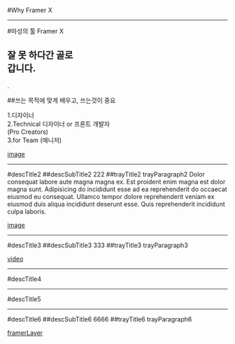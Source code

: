 #Why Framer X

---

#마성의 툴 Framer X

## 잘 못 하다간 골로<br/>갑니다.

.

##쓰는 목적에 맞게 배우고, 쓰는것이 중요

1.디자이너<br/>2.Technical 디자이너 or 프론트 개발자<br/>(Pro Creators)<br/>3.for Team (매니저)

[image](framer.jpg)

---

#descTitle2
##descSubTitle2
222
##trayTitle2
trayParagraph2 Dolor consequat labore aute magna magna ex. Est proident enim magna est dolor magna sunt. Adipisicing do incididunt esse ad ea reprehenderit do occaecat eiusmod eu consequat. Ullamco tempor dolore reprehenderit veniam ex eiusmod duis aliqua incididunt deserunt esse. Quis reprehenderit incididunt culpa laboris.

[image](mock-1.jpg)

---

#descTitle3
##descSubTitle3
333
##trayTitle3
trayParagraph3

[video](intro.mp4)

---

#descTitle4

---

#descTitle5

---

#descTitle6
##descSubTitle6
6666
##trayTitle6
trayParagraph6

[framerLayer](1)
